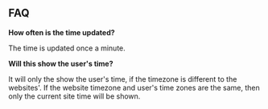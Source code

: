 ## FAQ

__How often is the time updated?__

The time is updated once a minute.

__Will this show the user's time?__

It will only the show the user's time, if the timezone is different to the websites'.
If the website timezone and user's time zones are the same, then only the current site time will be shown.
